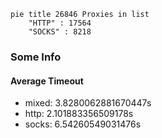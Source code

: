 
```mermaid
pie title 26846 Proxies in list
    "HTTP" : 17564
    "SOCKS" : 8218
```

### Some Info
#### Average Timeout

- mixed: 3.8280062881670447s
- http: 2.101883356509178s
- socks: 6.54260549031476s